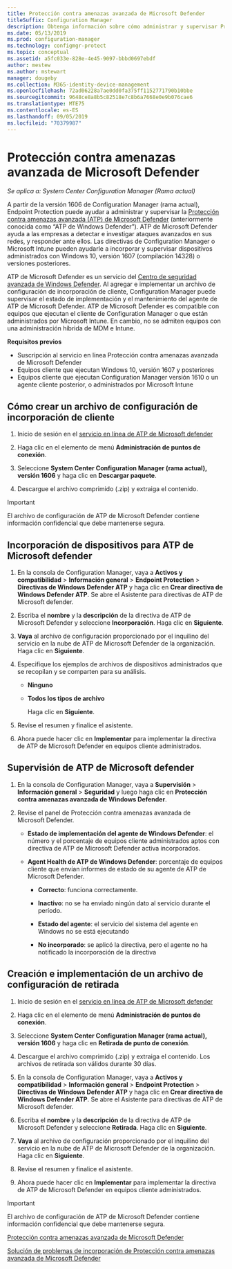 ```yaml
---
title: Protección contra amenazas avanzada de Microsoft Defender
titleSuffix: Configuration Manager
description: Obtenga información sobre cómo administrar y supervisar Protección contra amenazas avanzada de Microsoft Defender, un nuevo servicio que ayuda a las empresas a responder ante ataques sofisticados.
ms.date: 05/13/2019
ms.prod: configuration-manager
ms.technology: configmgr-protect
ms.topic: conceptual
ms.assetid: a5fc033e-828e-4e45-9097-bbbd0697ebdf
author: mestew
ms.author: mstewart
manager: dougeby
ms.collection: M365-identity-device-management
ms.openlocfilehash: 72ad06228a7ae0dd0fa375ff1152771790b10bbe
ms.sourcegitcommit: 9648ce8a8b5c82518e7c8b6a7668e0e9b076cae6
ms.translationtype: MTE75
ms.contentlocale: es-ES
ms.lasthandoff: 09/05/2019
ms.locfileid: "70379987"
---
```

# <a name="microsoft-defender-advanced-threat-protection"></a>Protección contra amenazas avanzada de Microsoft Defender

*Se aplica a: System Center Configuration Manager (Rama actual)*

A partir de la versión 1606 de Configuration Manager (rama actual), Endpoint Protection puede ayudar a administrar y supervisar la [Protección contra amenazas avanzada (ATP) de Microsoft Defender](https://aka.ms/technet-wdatp) (anteriormente conocida como “ATP de Windows Defender”). ATP de Microsoft Defender ayuda a las empresas a detectar e investigar ataques avanzados en sus redes, y responder ante ellos.  Las directivas de Configuration Manager o Microsoft Intune pueden ayudarle a incorporar y supervisar dispositivos administrados con Windows 10, versión 1607 (compilación 14328) o versiones posteriores.

ATP de Microsoft Defender es un servicio del [Centro de seguridad avanzada de Windows Defender](https://securitycenter.windows.com). Al agregar e implementar un archivo de configuración de incorporación de cliente, Configuration Manager puede supervisar el estado de implementación y el mantenimiento del agente de ATP de Microsoft Defender. ATP de Microsoft Defender es compatible con equipos que ejecutan el cliente de Configuration Manager o que están administrados por Microsoft Intune. En cambio, no se admiten equipos con una administración híbrida de MDM e Intune.

 **Requisitos previos**  

-   Suscripción al servicio en línea Protección contra amenazas avanzada de Microsoft Defender  
-   Equipos cliente que ejecutan Windows 10, versión 1607 y posteriores  
-   Equipos cliente que ejecutan Configuration Manager versión 1610 o un agente cliente posterior, o administrados por Microsoft Intune

## <a name="how-to-create-an-onboarding-configuration-file"></a>Cómo crear un archivo de configuración de incorporación de cliente  

 1.  Inicio de sesión en el [servicio en línea de ATP de Microsoft defender](https://securitycenter.windows.com/)   

 2.  Haga clic en el elemento de menú **Administración de puntos de conexión**.  

 3.  Seleccione **System Center Configuration Manager (rama actual), versión 1606** y haga clic en **Descargar paquete**.  

 4.  Descargue el archivo comprimido (.zip) y extraiga el contenido.

> [!IMPORTANT]
> El archivo de configuración de ATP de Microsoft Defender contiene información confidencial que debe mantenerse segura.

## <a name="onboard-devices-for-microsoft-defender-atp"></a>Incorporación de dispositivos para ATP de Microsoft defender  

1. En la consola de Configuration Manager, vaya a **Activos y compatibilidad** > **Información general** > **Endpoint Protection** > **Directivas de Windows Defender ATP** y haga clic en **Crear directiva de Windows Defender ATP**. Se abre el Asistente para directivas de ATP de Microsoft defender.  

2. Escriba el **nombre** y la **descripción** de la directiva de ATP de Microsoft Defender y seleccione **Incorporación**. Haga clic en **Siguiente**.  

3. **Vaya** al archivo de configuración proporcionado por el inquilino del servicio en la nube de ATP de Microsoft Defender de la organización. Haga clic en **Siguiente**.  

4. Especifique los ejemplos de archivos de dispositivos administrados que se recopilan y se comparten para su análisis.  

   - **Ninguno**   

   - **Todos los tipos de archivo**  

     Haga clic en **Siguiente**.  

5. Revise el resumen y finalice el asistente.  

6. Ahora puede hacer clic en **Implementar** para implementar la directiva de ATP de Microsoft Defender en equipos cliente administrados.  

## <a name="monitor-microsoft-defender-atp"></a>Supervisión de ATP de Microsoft defender  

1.  En la consola de Configuration Manager, vaya a **Supervisión** > **Información general** > **Seguridad** y luego haga clic en **Protección contra amenazas avanzada de Windows Defender**.  

2.  Revise el panel de Protección contra amenazas avanzada de Microsoft Defender.  

    -   **Estado de implementación del agente de Windows Defender**: el número y el porcentaje de equipos cliente administrados aptos con directiva de ATP de Microsoft Defender activa incorporados.  

    -   **Agent Health de ATP de Windows Defender**: porcentaje de equipos cliente que envían informes de estado de su agente de ATP de Microsoft Defender.  

        -   **Correcto**: funciona correctamente.  

        -   **Inactivo**: no se ha enviado ningún dato al servicio durante el período.  

        -   **Estado del agente**: el servicio del sistema del agente en Windows no se está ejecutando  

        -   **No incorporado**: se aplicó la directiva, pero el agente no ha notificado la incorporación de la directiva  


## <a name="how-to-create-and-deploy-an-offboarding-configuration-file"></a>Creación e implementación de un archivo de configuración de retirada  

1.  Inicio de sesión en el [servicio en línea de ATP de Microsoft defender](https://securitycenter.windows.com/)   

2.  Haga clic en el elemento de menú **Administración de puntos de conexión**.  

3.  Seleccione **System Center Configuration Manager (rama actual), versión 1606** y haga clic en **Retirada de punto de conexión**.  

4.  Descargue el archivo comprimido (.zip) y extraiga el contenido. Los archivos de retirada son válidos durante 30 días.

5.  En la consola de Configuration Manager, vaya a **Activos y compatibilidad** > **Información general** > **Endpoint Protection** > **Directivas de Windows Defender ATP** y haga clic en **Crear directiva de Windows Defender ATP**. Se abre el Asistente para directivas de ATP de Microsoft defender.  

6.  Escriba el **nombre** y la **descripción** de la directiva de ATP de Microsoft Defender y seleccione **Retirada**. Haga clic en **Siguiente**.  

7.  **Vaya** al archivo de configuración proporcionado por el inquilino del servicio en la nube de ATP de Microsoft Defender de la organización. Haga clic en **Siguiente**.  

8.  Revise el resumen y finalice el asistente.  

9.  Ahora puede hacer clic en **Implementar** para implementar la directiva de ATP de Microsoft Defender en equipos cliente administrados.  

> [!IMPORTANT]
> El archivo de configuración de ATP de Microsoft Defender contiene información confidencial que debe mantenerse segura.

[Protección contra amenazas avanzada de Microsoft Defender](https://technet.microsoft.com/itpro/windows/keep-secure/windows-defender-advanced-threat-protection)

[Solución de problemas de incorporación de Protección contra amenazas avanzada de Microsoft Defender](https://technet.microsoft.com/itpro/windows/keep-secure/troubleshoot-onboarding-windows-defender-advanced-threat-protection)
